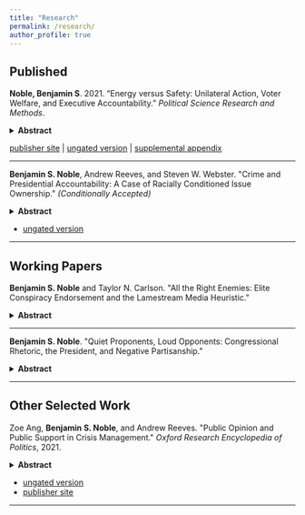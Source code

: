 ```yaml
---
title: "Research"
permalink: /research/
author_profile: true
---
```


## Published

**Noble, Benjamin S**. 2021. “Energy versus Safety: Unilateral Action, Voter Welfare, and Executive Accountability.” *Political Science Research and Methods*.

<details>
  <summary><b>Abstract</b></summary>

Does increasing executive power necessarily decrease accountability? To answer this question, I develop a two-period signaling model comparing voter welfare in two separation-of-powers settings. In one, the executive works with a median legislator to change policy; in the other, the executive chooses between legislation or unilateral action. Both politicians may have preferences that diverge from the voter's, yet I find that increasing executive power may increase accountability and welfare, even in some cases when the legislator is more likely to share the voter's preferences. Unilateral power allows a congruent executive to overcome gridlock, implement the voter's preferred policy, and reveal information about the politicians' types—which can outweigh the risks of a divergent executive wielding power for partisan ends.
</details>  

[publisher site](https://www.cambridge.org/core/journals/political-science-research-and-methods/article/energy-versus-safety-unilateral-action-voter-welfare-and-executive-accountability/83154F276FCBB0FC7745284A36CE4FA4)  | [ungated version](/files/papers/EnergySafety_Paper.pdf)  | [supplemental appendix](/files/papers/EnergySafety_Appendix.pdf)

<!-- ![appendix](/images/chevron_right_black_24dp.svg)[appendix](/files/papers/EnergySafety_Appendix.pdf) -->

---


**Benjamin S. Noble**, Andrew Reeves, and Steven W. Webster. "Crime and Presidential Accountability: A Case of Racially Conditioned Issue Ownership." *(Conditionally Accepted)*  

<details>
  <summary><b>Abstract</b></summary>

Americans are anxious about crime regardless of their actual exposure or risk. Given this pervasive concern, US presidents frequently talk about crime, take actions to address it, and list crime prevention efforts among their top accomplishments. We argue that presidents act this way, in part, because fear of crime translates into lowered presidential approval. However, this penalty is not applied evenly. Given the parties' stances toward crime and the criminal justice system, Whites will only punish Democratic presidents (i.e., Clinton and Obama) when they are anxious about crime, while Blacks will only punish Republican presidents (i.e., Bush and Trump). We examine twenty years of survey data and find evidence consistent with our theory. Our results suggest that the relationship between fear of crime and presidential accountability is conditioned by an individual's race and the president's party.
</details>  

- [ungated version](/files/papers/crime_noble_reeves_webster.pdf)  

---

<!-- ## Under Review -->

## Working Papers

**Benjamin S. Noble** and Taylor N. Carlson. "All the Right Enemies: Elite Conspiracy Endorsement and the Lamestream Media Heuristic."

<details>
  <summary><b>Abstract</b></summary>

Why do politicians endorse conspiracy theories? Where existing research has focused on conspiracy theory belief among the mass public, it has rarely considered strategic motives of elites. We argue that politicians endorse conspiracy theories to signal ideological and anti-establishment credentials, generating negative press coverage which they can deploy as further evidence of institutional bias. To test our theory, we focus on QAnon, a much-discussed 2020 conspiracy theory. Observationally, we find that congressional candidates who endorsed QAnon garnrered a higher share of negative media coverage than a matched set of non-endorsing counterparts. Experimentally, we test X pre-registered hypotheses which recieve mixed support. We find that candidates who endorse QAnon and recieve negative news coverage pay a smaller penalty among those with low trust in media, but respondents never increase their support for a conspiracy-minded candidate. While these findings suggest candidates can weaponize political mistrust to blunt some criticism, this strategy is less effective than conventional wisdom might suggest. 
</details>

---

**Benjamin S. Noble**. "Quiet Proponents, Loud Opponents: Congressional Rhetoric, the President, and Negative Partisanship."  
<details>
  <summary><b>Abstract</b></summary>

Why do members of Congress talk about the president, and when are they more likely to do so? I argue that legislators invoke the president strategically to expand the scope of conflict and take advantage of negative partisanship, increasing their own support among co-partisan constituents. I hypothesize that lawmakers in the presidential out-party, and especially those who represent homogeneous constituencies comprised of presidential out-partisans, will be more likely to engage in this behavior, leading to a pattern of asymmetric presidentialization. To support my  theory, I present evidence of these patterns in 1.5 million floor speeches given by 1,900 lawmakers between 1981-2016. I also provide behavioral evidence of the polarizing power of presidentialized rhetoric with data from a pilot experiment. I suggest that much of what we think of as nationalization may be better understood as a preoccupation with presidential politics at the mass and elite levels.
</details>

---

## Other Selected Work

Zoe Ang, **Benjamin S. Noble**, and Andrew Reeves. "Public Opinion and Public Support in Crisis Management." *Oxford Research Encyclopedia of Politics*, 2021.

<details>
  <summary><b>Abstract</b></summary>

In times of crisis, citizens look to their leaders for aid and assistance. In the democratic context, the focal figure is likely the chief executive, accountable to the whole of the nation. Focusing specifically on the American president and the incidences of natural hazards, we analyze public opinion and governmental response to these crises. While one might expect such a universal actor to aid each according to their need, new scholarship concerning voter behavior and electoral incentives has found that the president is incentivized to support only a small slice of the electorate. Empowered by federal disaster relief legislation in the 1950s, the president targets electorally profitable voters when disbursing aid or allocating resources to control disaster damage. Voters in those areas respond myopically and tend to vote for the incumbent, whether because they have been economically or emotionally supported. Thus, elites anticipate voter reactions and strategically respond to disasters to mitigate blame or punishment for the event and capitalize on an opportunity for electoral gains.
</details>

- [ungated version](/files/papers/crisis.pdf)  
- [publisher site](https://oxfordre.com/politics/view/10.1093/acrefore/9780190228637.001.0001/acrefore-9780190228637-e-1544)

---